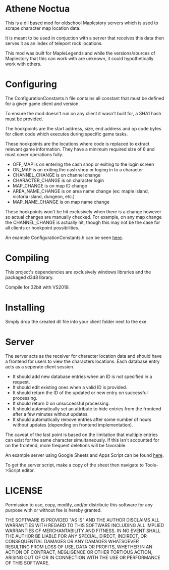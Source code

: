 # Athene Noctua
This is a dll based mod for oldschool Maplestory servers which is used to scrape character map location data.

It is meant to be used in conjuction with a server that receives this data then serves it as an index of teleport rock locations.

This mod was built for MapleLegends and while the versions/sources of Maplestory that this can work with are unknown, it could hypothetically work with others.

# Configuring
The ConfigurationConstants.h file contains all constant that must be defined for a given game client and version.

To ensure the mod doesn't run on any client it wasn't built for, a SHA1 hash must be provided.

The hookpoints are the start address, size, end address and op code bytes for client code which executes during specific game tasks.

These hookpoints are the locations where code is replaced to extract relevant game information. 
They have a minimum required size of 6 and must cover operations fully.

* OFF_MAP is on entering the cash shop or exiting to the login screen
* ON_MAP is on exiting the cash shop or loging in to a character
* CHANNEL_CHANGE is on channel change
* CHARACTER_CHANGE is on character login
* MAP_CHANGE is on map ID change
* AREA_NAME_CHANGE is on area name change (ex: maple island, victoria island, dungeon, etc.)
* MAP_NAME_CHANGE is on map name change

These hookpoints won't be hit exclusively when there is a change however so actual changes are manually checked.
For example, on any map change the CHANNEL_CHANGE is actually hit, though this may not be the case for all clients or hookpoint possibilities.

An example ConfigurationConstants.h can be seen [here](https://drive.google.com/file/d/1KEMAgNg8IbhrFRHXzklYVnxt2jsiqcUs/view).

# Compiling
This project's dependencies are exclusively windows libraries and the packaged d3d8 library.

Compile for 32bit with VS2019.

# Installing
Simply drop the created dll file into your client folder next to the exe.

# Server
The server acts as the receiver for character location data and should have a frontend for users to view the characters locations. Each database entry acts as a seperate client session.
* It should add new database entries when an ID is not specified in a request. 
* It should edit existing ones when a valid ID is provided. 
* It should return the ID of the updated or new entry on successful processing.
* It should return 0 on unsuccessful processing.
* It should automatically set an attribute to hide entries from the frontend after a few minutes without updates.
* It should automatically remove entries after some number of hours without updates (depending on frontend implementation).

The caveat of the last point is based on the limitation that multiple entries can exist for the same character simultaneously. If this isn't accounted for on the frontend, more frequent deletions will be favorable.

An example server using Google Sheets and Apps Script can be found [here](https://docs.google.com/spreadsheets/d/1j0O5MKdWuDezclsS6xD2Soje6PHYGriu9NWVrOV_dFs/edit#gid=584115897).

To get the server script, make a copy of the sheet then navigate to Tools->Script editor.

# LICENSE 
Permission to use, copy, modify, and/or distribute this software for any purpose with or without fee is hereby granted.

THE SOFTWARE IS PROVIDED "AS IS" AND THE AUTHOR DISCLAIMS ALL WARRANTIES WITH REGARD TO THIS SOFTWARE INCLUDING ALL IMPLIED WARRANTIES OF MERCHANTABILITY AND FITNESS. IN NO EVENT SHALL THE AUTHOR BE LIABLE FOR ANY SPECIAL, DIRECT, INDIRECT, OR CONSEQUENTIAL DAMAGES OR ANY DAMAGES WHATSOEVER RESULTING FROM LOSS OF USE, DATA OR PROFITS, WHETHER IN AN ACTION OF CONTRACT, NEGLIGENCE OR OTHER TORTIOUS ACTION, ARISING OUT OF OR IN CONNECTION WITH THE USE OR PERFORMANCE OF THIS SOFTWARE.
